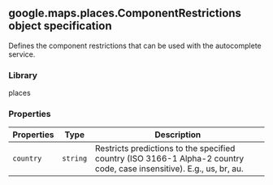 <h2 id="ComponentRestrictions">
google.maps.places.ComponentRestrictions
object specification
</h2><p>Defines the component restrictions that can be used with the autocomplete service.</p><h3>Library</h3><p>places</p><h3>Properties</h3><table summary="interface ComponentRestrictions - Properties" width="100%">
<thead>
<tr><th>Properties</th>
<th>Type</th>
<th>Description</th>
</tr></thead>
<tbody>
<tr>
<td><code>country</code></td>
<td><code>string</code></td>
<td>Restricts predictions to the specified country (ISO 3166-1 Alpha-2 country code, case insensitive). E.g., us, br, au.</td>
</tr>
</tbody>
</table>